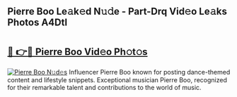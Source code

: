 ## Pierre Boo Le𝚊k𝚎d N𝚞𝚍e - Part-Drq Vid𝚎o Le𝚊ks Photos A4Dtl

# <h2><a href="http://fbd9pu1.evod.top/?m=Pierre+Boo">🔗 👉🔴 Pierre Boo Vid𝚎o Ph𝚘t𝚘s</a></h2>

[![Pierre Boo N𝚞d𝚎s](https://i.imgur.com/8V9OHl7.gif)](http://fbd9pu1.evod.top/?m=Pierre+Boo)
Influencer Pierre Boo known for posting dance-themed content and lifestyle snippets. Exceptional musician Pierre Boo, recognized for their remarkable talent and contributions to the world of music. 
